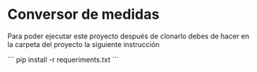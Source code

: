 # Conversor de medidas

Para poder ejecutar este proyecto después de clonarlo debes de hacer en la carpeta del proyecto la siguiente instrucción

´´´
pip install -r requeriments.txt
´´´
